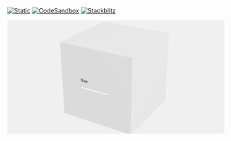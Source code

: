 [![Static](https://img.shields.io/badge/demo-%23646CFF.svg?logo=html5&logoColor=white)](https://pmndrs.github.io/examples/mixing-html-and-webgl)
[![CodeSandbox](https://img.shields.io/badge/codesandbox-040404?logo=codesandbox&logoColor=DBDBDB)](https://codesandbox.io/s/github/pmndrs/examples/tree/main/demos/mixing-html-and-webgl)
[![Stackblitz](https://img.shields.io/badge/stackblitz-fff?logo=Stackblitz&logoColor=1389FD)](https://stackblitz.com/github/pmndrs/examples/tree/main/demos/mixing-html-and-webgl)

![](thumbnail.webp)
